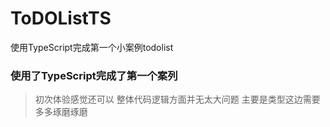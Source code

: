 # ToDOListTS
使用TypeScript完成第一个小案例todolist
### 使用了TypeScript完成了第一个案列
> 初次体验感觉还可以 整体代码逻辑方面并无太大问题 主要是类型这边需要多多琢磨琢磨
